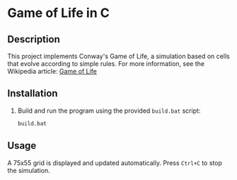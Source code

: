 # Game of Life in C

## Description

This project implements Conway's Game of Life, a simulation based on cells that evolve according to simple rules. For more information, see the Wikipedia article: [Game of Life](https://en.wikipedia.org/wiki/Conway%27s_Game_of_Life)

## Installation

1. Build and run the program using the provided `build.bat` script:
    ```bash
    build.bat
    ```

## Usage

A 75x55 grid is displayed and updated automatically. Press `Ctrl+C` to stop the simulation.